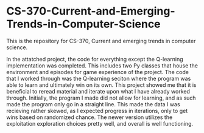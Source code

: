 # CS-370-Current-and-Emerging-Trends-in-Computer-Science
This is the repository for CS-370,  Current and emerging trends in computer science.

In the attatched project, the code for everything except the Q-learning implementation was completed. This includes two Py classes that house the environment and episodes for game experience of the project. The code that I worked through was the Q-learning seciton where the program was able to learn and ultimately win on its own. This project showed me that it is beneficial to reread material and iterate upon what I have already worked through. Initially, the program I made did not allow for learning, and as such made the program only go in a straight line. This made the data I was recieving rather skewed, as I expected progress in iterations, only to get wins based on randomized chance. The newer version utilizes the exploitation exploration choices pretty well, and overall is well functioning.

